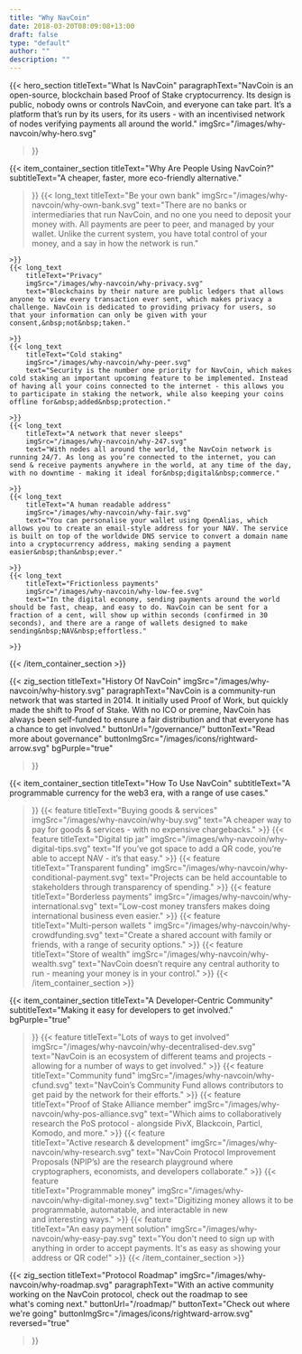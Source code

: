 ```yaml
---
title: "Why NavCoin"
date: 2018-03-20T08:09:08+13:00
draft: false
type: "default"
author: ""
description: ""
---
```

{{< hero_section
titleText="What Is NavCoin"
paragraphText="NavCoin is an open-source, blockchain based Proof of Stake cryptocurrency. Its design is public, nobody owns or controls NavCoin, and everyone can take part. It’s a platform that’s run by its users, for its users - with an incentivised network of nodes verifying payments all around&nbsp;the&nbsp;world."
imgSrc="/images/why-navcoin/why-hero.svg"
>}}

{{< item_container_section 
    titleText="Why Are People Using&nbsp;NavCoin?"
    subtitleText="A cheaper, faster, more eco-friendly alternative."
>}}
    {{< long_text 
        titleText="Be your own bank"
        imgSrc="/images/why-navcoin/why-own-bank.svg"
        text="There are no banks or intermediaries that run NavCoin, and no one you need to deposit your money with. All payments are peer to peer, and managed by your wallet. Unlike the current system, you have total control of your money, and a say in how the network&nbsp;is&nbsp;run."

    >}}
    {{< long_text 
        titleText="Privacy"
        imgSrc="/images/why-navcoin/why-privacy.svg"
        text="Blockchains by their nature are public ledgers that allows anyone to view every transaction ever sent, which makes privacy a challenge. NavCoin is dedicated to providing privacy for users, so that your information can only be given with your consent,&nbsp;not&nbsp;taken."

    >}}
    {{< long_text 
        titleText="Cold staking"
        imgSrc="/images/why-navcoin/why-peer.svg"
        text="Security is the number one priority for NavCoin, which makes cold staking an important upcoming feature to be implemented. Instead of having all your coins connected to the internet - this allows you to participate in staking the network, while also keeping your coins offline for&nbsp;added&nbsp;protection."

    >}}
    {{< long_text 
        titleText="A network that never sleeps"
        imgSrc="/images/why-navcoin/why-247.svg"
        text="With nodes all around the world, the NavCoin network is running 24/7. As long as you’re connected to the internet, you can send & receive payments anywhere in the world, at any time of the day, with no downtime - making it ideal for&nbsp;digital&nbsp;commerce."

    >}}
    {{< long_text 
        titleText="A human readable address"
        imgSrc="/images/why-navcoin/why-fair.svg"
        text="You can personalise your wallet using OpenAlias, which allows you to create an email-style address for your NAV. The service is built on top of the worldwide DNS service to convert a domain name into a cryptocurrency address, making sending a payment easier&nbsp;than&nbsp;ever."

    >}}
    {{< long_text 
        titleText="Frictionless payments"
        imgSrc="/images/why-navcoin/why-low-fee.svg"
        text="In the digital economy, sending payments around the world should be fast, cheap, and easy to do. NavCoin can be sent for a fraction of a cent, will show up within seconds (confirmed in 30 seconds), and there are a range of wallets designed to make sending&nbsp;NAV&nbsp;effortless."

    >}}
{{< /item_container_section >}}

{{< zig_section
  titleText="History Of NavCoin"
  imgSrc="/images/why-navcoin/why-history.svg"
  paragraphText="NavCoin is a community-run network that was started in 2014. It initially used Proof of Work, but quickly made the shift to Proof of Stake. With no ICO or premine, NavCoin has always been self-funded to ensure a fair distribution and that everyone has a chance to&nbsp;get&nbsp;involved."
  buttonUrl="/governance/"
  buttonText="Read more about governance"
  buttonImgSrc="/images/icons/rightward-arrow.svg"
  bgPurple="true"
>}}


{{< item_container_section 
    titleText="How To Use&nbsp;NavCoin"
    subtitleText="A programmable currency for the web3 era, with a range of&nbsp;use&nbsp;cases."
>}}
    {{< feature 
        titleText="Buying goods & services"
        imgSrc="/images/why-navcoin/why-buy.svg"
        text="A cheaper way to pay for goods & services - with no&nbsp;expensive&nbsp;chargebacks."
    >}}
    {{< feature 
        titleText="Digital tip jar"
        imgSrc="/images/why-navcoin/why-digital-tips.svg"
        text="If you’ve got space to add a QR code, you’re able to accept NAV - it’s&nbsp;that&nbsp;easy."
    >}}
    {{< feature                 
        titleText="Transparent funding"
        imgSrc="/images/why-navcoin/why-conditional-payment.svg"
        text="Projects can be held accountable to stakeholders through transparency of&nbsp;spending."
    >}}
    {{< feature                 
        titleText="Borderless payments"
        imgSrc="/images/why-navcoin/why-international.svg"
        text="Low-cost money transfers makes doing international business&nbsp;even&nbsp;easier."
    >}}
    {{< feature                 
        titleText="Multi-person wallets "
        imgSrc="/images/why-navcoin/why-crowdfunding.svg"
        text="Create a shared account with family or friends, with a range of&nbsp;security&nbsp;options."
    >}}
    {{< feature                 
        titleText="Store of wealth"
        imgSrc="/images/why-navcoin/why-wealth.svg"
        text="NavCoin doesn’t require any central authority to run - meaning your money is in&nbsp;your&nbsp;control."
    >}}
{{< /item_container_section >}}


{{< item_container_section 
    titleText="A Developer-Centric Community"
    subtitleText="Making it easy for developers to get involved."
    bgPurple="true"
>}}
    {{< feature 
        titleText="Lots of ways to get involved"
        imgSrc="/images/why-navcoin/why-decentralised-dev.svg"
        text="NavCoin is an ecosystem of different teams and projects - allowing for a number of ways to&nbsp;get&nbsp;involved."
    >}}
    {{< feature 
        titleText="Community fund"
        imgSrc="/images/why-navcoin/why-cfund.svg"
        text="NavCoin’s Community Fund allows contributors to get paid by the network for&nbsp;their&nbsp;efforts."
    >}}
    {{< feature                 
        titleText="Proof of Stake Alliance member"
        imgSrc="/images/why-navcoin/why-pos-alliance.svg"
        text="Which aims to collaboratively research the PoS protocol - alongside PivX, Blackcoin, Particl, Komodo,&nbsp;and&nbsp;more."
    >}}
    {{< feature                 
        titleText="Active research & development"
        imgSrc="/images/why-navcoin/why-research.svg"
        text="NavCoin Protocol Improvement Proposals (NPIP’s) are the research playground where cryptographers, economists, and developers&nbsp;collaborate."
    >}}
    {{< feature                 
        titleText="Programmable money"
        imgSrc="/images/why-navcoin/why-digital-money.svg"
        text="Digitizing money allows it to be programmable, automatable, and interactable in new and&nbsp;interesting&nbsp;ways."
    >}}
    {{< feature                 
        titleText="An easy payment solution"
        imgSrc="/images/why-navcoin/why-easy-pay.svg"
        text="You don't need to sign up with anything in order to accept payments. It's as easy as showing your address or&nbsp;QR&nbsp;code!"
    >}}
{{< /item_container_section >}}

{{< zig_section
titleText="Protocol Roadmap"
imgSrc="/images/why-navcoin/why-roadmap.svg"
paragraphText="With an active community working on the NavCoin protocol, check out the roadmap to see what's&nbsp;coming&nbsp;next." 
buttonUrl="/roadmap/"
buttonText="Check out where we're going"
buttonImgSrc="/images/icons/rightward-arrow.svg"
reversed="true"
>}}